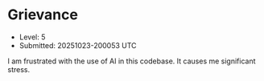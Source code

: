 # Grievance

- Level: 5
- Submitted: 20251023-200053 UTC

I am frustrated with the use of AI in this codebase. It causes me significant stress.
